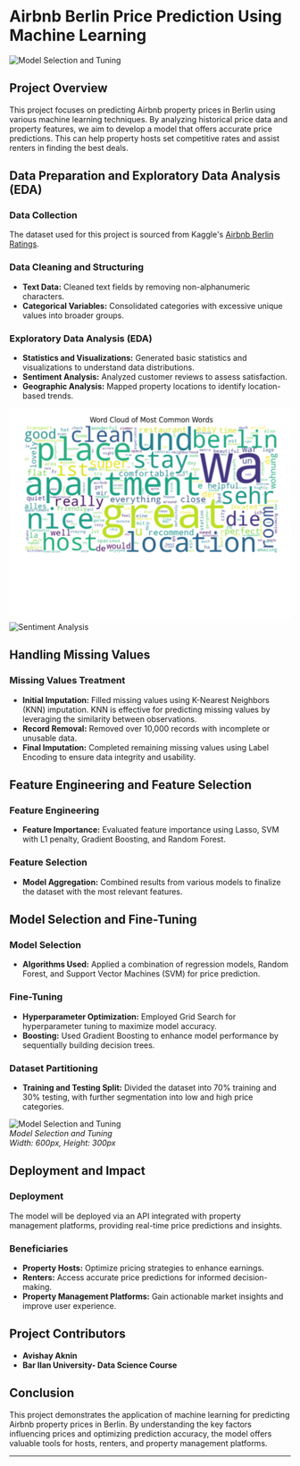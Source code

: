 # Airbnb Berlin Price Prediction Using Machine Learning

![Model Selection and Tuning](https://cdn-icons-png.flaticon.com/128/4494/4494647.png)  


## Project Overview

This project focuses on predicting Airbnb property prices in Berlin using various machine learning techniques. By analyzing historical price data and property features, we aim to develop a model that offers accurate price predictions. This can help property hosts set competitive rates and assist renters in finding the best deals.

## Data Preparation and Exploratory Data Analysis (EDA)

### Data Collection

The dataset used for this project is sourced from Kaggle's [Airbnb Berlin Ratings](https://www.kaggle.com/datasets/thedevastator/berlin-airbnb-ratings-how-hosts-measure-up).

### Data Cleaning and Structuring

- **Text Data:** Cleaned text fields by removing non-alphanumeric characters.
- **Categorical Variables:** Consolidated categories with excessive unique values into broader groups.

### Exploratory Data Analysis (EDA)

- **Statistics and Visualizations:** Generated basic statistics and visualizations to understand data distributions.
- **Sentiment Analysis:** Analyzed customer reviews to assess satisfaction.
- **Geographic Analysis:** Mapped property locations to identify location-based trends.

![Geographic Analysis](images/wordcloud.png)  
![Sentiment Analysis](https://via.placeholder.com/600x300?text=Feature+Engineering)  



## Handling Missing Values

### Missing Values Treatment

- **Initial Imputation:** Filled missing values using K-Nearest Neighbors (KNN) imputation. KNN is effective for predicting missing values by leveraging the similarity between observations.
- **Record Removal:** Removed over 10,000 records with incomplete or unusable data.
- **Final Imputation:** Completed remaining missing values using Label Encoding to ensure data integrity and usability.

## Feature Engineering and Feature Selection

### Feature Engineering

- **Feature Importance:** Evaluated feature importance using Lasso, SVM with L1 penalty, Gradient Boosting, and Random Forest.

### Feature Selection

- **Model Aggregation:** Combined results from various models to finalize the dataset with the most relevant features.



## Model Selection and Fine-Tuning

### Model Selection

- **Algorithms Used:** Applied a combination of regression models, Random Forest, and Support Vector Machines (SVM) for price prediction.

### Fine-Tuning

- **Hyperparameter Optimization:** Employed Grid Search for hyperparameter tuning to maximize model accuracy.
- **Boosting:** Used Gradient Boosting to enhance model performance by sequentially building decision trees.

### Dataset Partitioning

- **Training and Testing Split:** Divided the dataset into 70% training and 30% testing, with further segmentation into low and high price categories.

![Model Selection and Tuning](https://via.placeholder.com/600x300?text=Model+Selection+and+Tuning)  
*Model Selection and Tuning*  
*Width: 600px, Height: 300px*

## Deployment and Impact

### Deployment

The model will be deployed via an API integrated with property management platforms, providing real-time price predictions and insights.

### Beneficiaries

- **Property Hosts:** Optimize pricing strategies to enhance earnings.
- **Renters:** Access accurate price predictions for informed decision-making.
- **Property Management Platforms:** Gain actionable market insights and improve user experience.

## Project Contributors

- **Avishay Aknin**
- **Bar Ilan University- Data Science Course**

## Conclusion

This project demonstrates the application of machine learning for predicting Airbnb property prices in Berlin. By understanding the key factors influencing prices and optimizing prediction accuracy, the model offers valuable tools for hosts, renters, and property management platforms.

---

